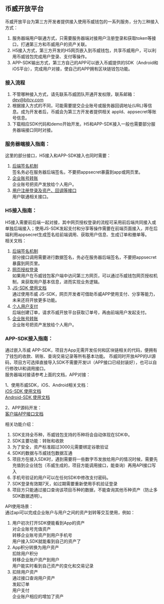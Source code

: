 ## 币威开放平台

币威开放平台为第三方开发者提供接入使用币威钱包的一系列服务，分为三种接入方式：
1. 服务器端用户联通方式，只需要服务器端对接用户注册登录和获取token等接口，打通第三方和币威用户的资产关联。
2. H5接入方式，第三方开发的H5网页嵌入到币威钱包，共享币威用户，可以利用币威钱包完成用户登录、支付等操作。
3. APP-SDK输出方式，第三方自己的APP可以嵌入币威提供的SDK（Android和iOS平台），完成用户对接，使自己的APP拥有区块链钱包功能。

### 接入流程
1. 不管哪种接入方式，请先联系币威团队开通开发权限，联系邮箱：dev@bitcv.com
2. 根据接入方式的不同，可能需要提交企业账号或服务器回调地址(URL)等信息。成为开发者后，币威会为第三方开发者提供相关 appId、appsecret等账号信息。
3. 下载相应SDK代码和demo开始开发。H5和APP-SDK接入一般也需要部分服务器端接口同时对接。


### 服务器端接入指南：
这里的部分接口，H5接入和APP-SDK接入也同时需要：

1. [后端签名机制](./doc/sign.md)  
签名务必在服务器后端签名，不要把appsecret暴露到app或网页里。  
2. [企业账号转账](./doc/tran.md)  
企业账号把资产发放给个人用户。  
3. [用户注册登录及资产、回调等接口](./doc/server.md)  
用户联通相关接口。  


### H5接入指南：
H5接入需要前后端一起对接，其中网页授权登录的流程可采用前后端共同接入或单独后端接入；使用JS-SDK发起支付和分享等操作需要在前端页面接入，并在后端利用appsecret生成签名给前端调用、获取用户信息、生成订单和撤单等。  
相关文档：  

1. [后端签名机制](./doc/sign.md)  
部分接口调用需要进行数据签名，务必在服务器后端签名，不要把appsecret暴露到网页里。
2. [网页授权登录](./doc/auth.md)  
如果用户在币威钱包客户端中访问第三方网页，可以通过币威钱包网页授权机制，来获取用户基本信息，进而实现业务逻辑。
3. [JS-SDK 使用文档](./JSSDK/README.md)  
通过使用币威 JS-SDK，网页开发者可借助币威APP使用支付、分享等能力，未来还将开放更多功能。
4. [个人用户支付](./doc/pay.md)  
后端创建订单，请求币威开放平台获取订单号，再由前端用户发起支付。
5. [企业账号转账](./doc/tran.md)  
企业账号把资产发放给个人用户。


### APP-SDK接入指南：
通过嵌入币威 APP-SDK，项目方App无需开发任何和区块链相关的代码，便拥有了钱包的收款、转账、查询交易记录等所有基本功能。
币威同时开放APP的UI源码，项目方可选择直接导入SDK不需要开发UI（APP接口已经封装好），也可以自行修改UI和调用接口。  
服务器端对接请参考上面的文档，APP对接：

1、使用币威SDK，iOS、Android相关文档：  
[iOS-SDK 使用文档](https://github.com/bitcv/iOS-BitcvWalletSDK)  
[Android-SDK 使用文档](https://github.com/bitcv/Android-BitcvWalletSDK)

2、APP源码开发：  
[客户端APP接口文档](./doc/sdk.md)  

相关功能介绍：
1. SDK支持全币种，币威钱包支持的币种将会自动体现在SDK中。
2. SDK主要功能：转账和收款
3. 为了安全，资产标准超过3000元需要绑定谷歌验证
4. SDK的数据与币威钱包数据互通
5. 项目方在接入SDK时，遇到需要将一些数字币发放给用户的情况时候，需要先充值到企业钱包（币威生成的，项目方能调用接口，能查询）再用API接口写入
6. 手机号验证的用户可以在任何SDK中修改支付密码。
7. SDK登录有效期7天，如过期需要重新使用手机验证登录
8. 项目方只能通过接口查询该项目币种的数据，不能查询其他币种资产（防止多SDK数据透明）。

API使用场景：  
通过api可以完成企业账户与用户之间的资产划转等交互使用，例如：
1. 用户初次打开SDK便能看到App的资产  
对企业账号充值资产  
转移企业账号资产到用户手机号  
用户接入SDK就能看到自己的资产了
2. App积分转换为用户资产  
扣除用户积分  
转移企业账户资产到用户  
用户能实时看到自己资产的变化和交易记录
3. 扣除用户资产  
通过接口查询用户资产  
发起订单  
用户支付  
企业账户相应的增加了资产  
